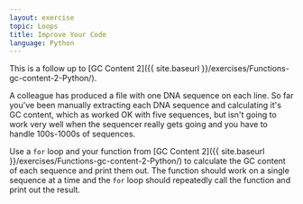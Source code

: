 ```yaml
---
layout: exercise
topic: Loops
title: Improve Your Code
language: Python
---
```


This is a follow up to [GC Content 2]({{ site.baseurl }}/exercises/Functions-gc-content-2-Python/).

A colleague has produced a file with one DNA sequence on each line. So far
you've been manually extracting each DNA sequence and calculating it's GC
content, which as worked OK with five sequences, but isn't going to work very
well when the sequencer really gets going and you have to handle 100s-1000s of
sequences.

Use a `for` loop and your function from [GC Content 2]({{ site.baseurl }}/exercises/Functions-gc-content-2-Python/) to calculate the 
GC content of each sequence and print them out. The function should work on a 
single sequence at a time and the `for` loop should repeatedly call the function 
and print out the result.

